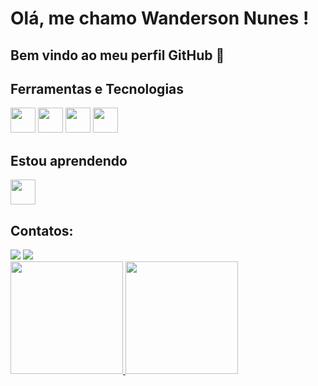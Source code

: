 # Olá, me chamo Wanderson Nunes ! 
## Bem vindo ao meu perfil GitHub 👋

## Ferramentas e Tecnologias
<img src="https://cdn.jsdelivr.net/gh/devicons/devicon@latest/icons/python/python-original-wordmark.svg" width="40" height="40"/> <img src="https://cdn.jsdelivr.net/gh/devicons/devicon@latest/icons/django/django-plain.svg" width="40" height="40" /> <img src="https://cdn.jsdelivr.net/gh/devicons/devicon@latest/icons/mysql/mysql-original-wordmark.svg" width="40" height="40" /> <img src="https://cdn.jsdelivr.net/gh/devicons/devicon@latest/icons/html5/html5-original-wordmark.svg" width="40" height="40" />

## Estou aprendendo
<img src="https://cdn.jsdelivr.net/gh/devicons/devicon@latest/icons/javascript/javascript-original.svg"  width="40" height="40" />

## Contatos:
<div>
	<a href="https://www.linkedin.com/in/wanderson-nunes-b958a5233" target="_blank"><img loading="lazy" src="https://img.shields.io/badge/-LinkedIn-%230077B5?style=for-the-badge&logo=linkedin&logoColor=white" target="_blank"></a>
	<a href = "mailto:wandev.py@gmail.com"><img loading="lazy" src="https://img.shields.io/badge/Gmail-D14836?style=for-the-badge&logo=gmail&logoColor=white" target="_blank"></a>
</div>

<div>
<a href="https://github.com/W4nd3v">
<img loading="lazy" height="180em" src="https://github-readme-stats.vercel.app/api/top-langs/?username=W4nd3v&layout=compact&langs_count=7&theme=dracula"/>
<img loading="lazy" height="180em" src="https://github-readme-stats.vercel.app/api?username=W4nd3v&show_icons=true&theme=dracula&include_all_commits=true&count_private=true"/>
</div> 

